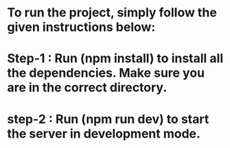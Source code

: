 # To run the project, simply follow the given instructions below:

# Step-1 : Run (npm install) to install all the dependencies. Make sure you are in the correct directory.

# step-2 : Run (npm run dev) to start the server in development mode.
